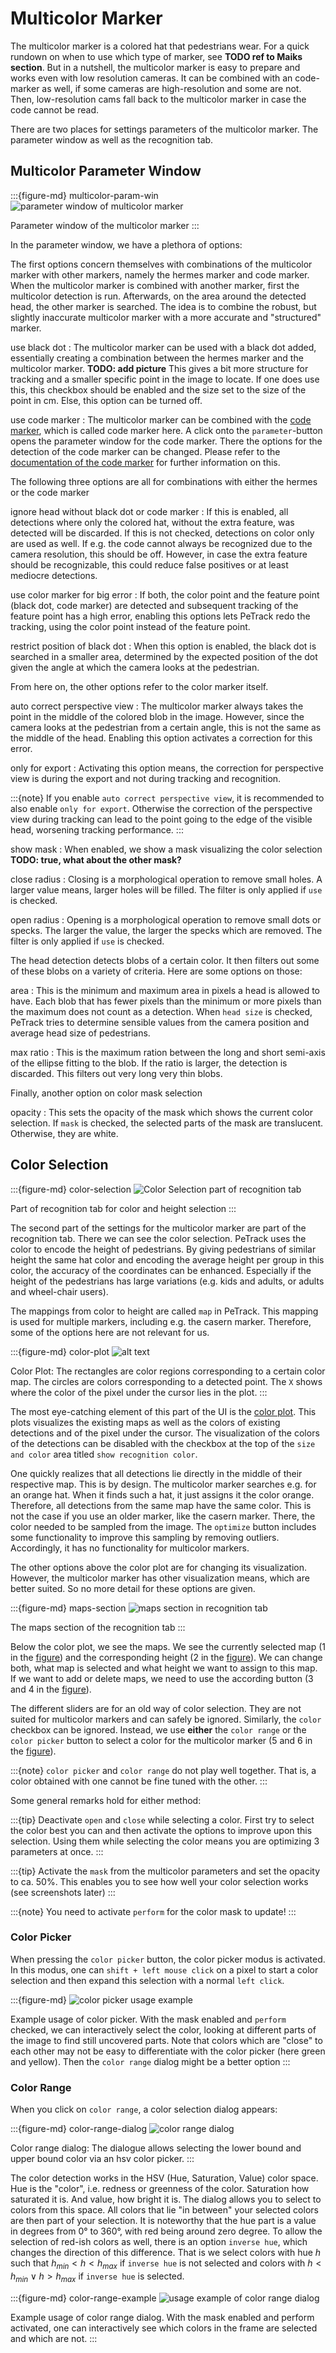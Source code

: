 # Multicolor Marker

The multicolor marker is a colored hat that pedestrians wear. For a quick rundown on when to use which type of marker, see **TODO ref to Maiks section**. But in a nutshell, the multicolor marker is easy to prepare and works even with low resolution cameras. It can be combined with an code-marker as well, if some cameras are high-resolution and some are not. Then, low-resolution cams fall back to the multicolor marker in case the code cannot be read.

There are two places for settings parameters of the multicolor marker. The parameter window as well as the recognition tab.

## Multicolor Parameter Window

:::{figure-md} multicolor-param-win
![parameter window of multicolor marker](images/multicolor_param_win.png)

Parameter window of the multicolor marker
:::

In the parameter window, we have a plethora of options:

The first options concern themselves with combinations of the multicolor marker with other markers, namely the hermes marker and code marker. When the multicolor marker is combined with another marker, first the multicolor detection is run. Afterwards, on the area around the detected head, the other marker is searched. The idea is to combine the robust, but slightly inaccurate multicolor marker with a more accurate and "structured" marker.

use black dot
: The multicolor marker can be used with a black dot added, essentially creating a combination between the hermes marker and the multicolor marker. **TODO: add picture** This gives a bit more structure for tracking and a smaller specific point in the image to locate. If one does use this, this checkbox should be enabled and the size set to the size of the point in cm. Else, this option can be turned off.

use code marker
: The multicolor marker can be combined with the [code marker](aruco), which is called code marker here. A click onto the `parameter`-button opens the parameter window for the code marker. There the options for the detection of the code marker can be changed. Please refer to the [documentation of the code marker](aruco) for further information on this.

The following three options are all for combinations with either the hermes or the code marker

ignore head without black dot or code marker
: If this is enabled, all detections where only the colored hat, without the extra feature, was detected will be discarded. If this is not checked, detections on color only are used as well. If e.g. the code cannot always be recognized due to the camera resolution, this should be off. However, in case the extra feature should be recognizable, this could reduce false positives or at least mediocre detections.

use color marker for big error
: If both, the color point and the feature point (black dot, code marker) are detected and subsequent tracking of the feature point has a high error, enabling this options lets PeTrack redo the tracking, using the color point instead of the feature point.

restrict position of black dot
: When this option is enabled, the black dot is searched in a smaller area, determined by the expected position of the dot given the angle at which the camera looks at the pedestrian.

From here on, the other options refer to the color marker itself.

auto correct perspective view
: The multicolor marker always takes the point in the middle of the colored blob in the image. However, since the camera looks at the pedestrian from a certain angle, this is not the same as the middle of the head. Enabling this option activates a correction for this error.

only for export
: Activating this option means, the correction for perspective view is during the export and not during tracking and recognition.

:::{note}
If you enable `auto correct perspective view`, it is recommended to also enable `only for export`. Otherwise the correction of the perspective view during tracking can lead to the point going to the edge of the visible head, worsening tracking performance.
:::

show mask
: When enabled, we show a mask visualizing the color selection **TODO: true, what about the other mask?**

close radius
: Closing is a morphological operation to remove small holes. A larger value means, larger holes will be filled. The filter is only applied if `use` is checked.

open radius
: Opening is a morphological operation to remove small dots or specks. The larger the value, the larger the specks which are removed. The filter is only applied if `use` is checked.

The head detection detects blobs of a certain color. It then filters out some of these blobs on a variety of criteria. Here are some options on those:

area
: This is the minimum and maximum area in pixels a head is allowed to have. Each blob that has fewer pixels than the minimum or more pixels than the maximum does not count as a detection. When `head size` is checked, PeTrack tries to determine sensible values from the camera position and average head size of pedestrians.

max ratio
: This is the maximum ration between the long and short semi-axis of the ellipse fitting to the blob. If the ratio is larger, the detection is discarded. This filters out very long very thin blobs.

Finally, another option on color mask selection

opacity
: This sets the opacity of the mask which shows the current color selection. If `mask` is checked, the selected parts of the mask are translucent. Otherwise, they are white.

## Color Selection

:::{figure-md} color-selection
![Color Selection part of recognition tab](images/color_selection.png)

Part of recognition tab for color and height selection
:::

The second part of the settings for the multicolor marker are part of the recognition tab. There we can see the color selection. PeTrack uses the color to encode the height of pedestrians. By giving pedestrians of similar height the same hat color and encoding the average height per group in this color, the accuracy of the coordinates can be enhanced. Especially if the height of the pedestrians has large variations (e.g. kids and adults, or adults and wheel-chair users).

The mappings from color to height are called `map` in PeTrack. This mapping is used for multiple markers, including e.g. the casern marker. Therefore, some of the options here are not relevant for us.

:::{figure-md} color-plot
![alt text](images/color_plot.png)

Color Plot: The rectangles are color regions corresponding to a certain color map. The circles are colors corresponding to a detected point. The `X` shows where the color of the pixel under the cursor lies in the plot.
:::

The most eye-catching element of this part of the UI is the [color plot](#color-plot). This plots visualizes the existing maps as well as the colors of existing detections and of the pixel under the cursor. The visualization of the colors of the detections can be disabled with the checkbox at the top of the `size and color` area titled `show recognition color`.

One quickly realizes that all detections lie directly in the middle of their respective map. This is by design. The multicolor marker searches e.g. for an orange hat. When it finds such a hat, it just assigns it the color orange. Therefore, all detections from the same map have the same color. This is not the case if you use an older marker, like the casern marker. There, the color needed to be sampled from the image. The `optimize` button includes some functionality to improve this sampling by removing outliers. Accordingly, it has no functionality for multicolor markers.

The other options above the color plot are for changing its visualization. However, the multicolor marker has other visualization means, which are better suited. So no more detail for these options are given.

:::{figure-md} maps-section
![maps section in recognition tab](images/maps2.png)

The maps section of the recognition tab
:::

Below the color plot, we see the maps. We see the currently selected map (1 in the [figure](#maps-section)) and the corresponding height (2 in the [figure](#maps-section)). We can change both, what map is selected and what height we want to assign to this map. If we want to add or delete maps, we need to use the according button (3 and 4 in the [figure](#maps-section)).

The different sliders are for an old way of color selection. They are not suited for multicolor markers and can safely be ignored. Similarly, the `color` checkbox can be ignored. Instead, we use **either** the `color range` or the `color picker` button to select a color for the multicolor marker (5 and 6 in the [figure](#maps-section)).

:::{note}
`color picker` and `color range` do not play well together. That is, a color obtained with one cannot be fine tuned with the other.
:::

Some general remarks hold for either method:

:::{tip}
Deactivate `open` and `close` while selecting a color. First try to select the color best you can and then activate the options to improve upon this selection. Using them while selecting the color means you are optimizing 3 parameters at once.
:::

:::{tip}
Activate the `mask` from the multicolor parameters and set the opacity to ca. 50%. This enables you to see how well your color selection works (see screenshots later)
:::

:::{note}
You need to activate `perform` for the color mask to update!
:::

### Color Picker

When pressing the `color picker` button, the color picker modus is activated. In this modus, one can `shift + left mouse click` on a pixel to start a color selection and then expand this selection with a normal `left click`. 

:::{figure-md}
![color picker usage example](images/color_picker_example.webp)

Example usage of color picker. With the mask enabled and `perform` checked, we can interactively select the color, looking at different parts of the image to find still uncovered parts. Note that colors which are "close" to each other may not be easy to differentiate with the color picker (here green and yellow). Then the `color range` dialog might be a better option
:::

### Color Range

When you click on `color range`, a color selection dialog appears:

:::{figure-md} color-range-dialog
![color range dialog](images/color_range_dialog.png)

Color range dialog: The dialogue allows selecting the lower bound and upper bound color via an hsv color picker. 
:::

The color detection works in the HSV (Hue, Saturation, Value) color space. Hue is the "color", i.e. redness or greenness of the color. Saturation how saturated it is. And value, how bright it is. The dialog allows you to select to colors from this space. All colors that lie "in between" your selected colors are then part of your selection. It is noteworthy that the hue part is a value in degrees from 0° to 360°, with red being around zero degree. To allow the selection of red-ish colors as well, there is an option `inverse hue`, which changes the direction of this difference. That is we select colors with hue $h$ such that $h_{min} < h < h_{max}$ if `inverse hue` is not selected and colors with $h < h_{min} \lor h > h_{max}$ if `inverse hue` is selected.

:::{figure-md} color-range-example
![usage example of color range dialog](images/color_range_example.webp)

Example usage of color range dialog. With the mask enabled and perform
activated, one can interactively see which colors in the frame are selected and
which are not.
:::

